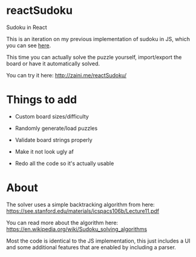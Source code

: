 # reactSudoku
Sudoku in React

This is an iteration on my previous implementation of sudoku in JS, which you can see [here](https://github.com/AliMZaini/jsudoku).

This time you can actually solve the puzzle yourself, import/export the board or have it automatically solved.

You can try it here: http://zaini.me/reactSudoku/

# Things to add

* Custom board sizes/difficulty

* Randomly generate/load puzzles

* Validate board strings properly

* Make it not look ugly af

* Redo all the code so it's actually usable

# About

The solver uses a simple backtracking algorithm from here: https://see.stanford.edu/materials/icspacs106b/Lecture11.pdf

You can read more about the algorithm here: https://en.wikipedia.org/wiki/Sudoku_solving_algorithms

Most the code is identical to the JS implementation, this just includes a UI and some additional features that are enabled by including a parser.
